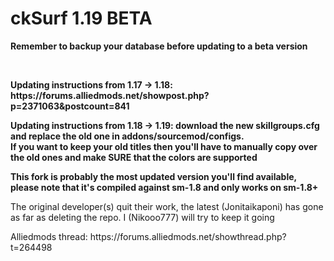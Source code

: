 
<h1>ckSurf 1.19 BETA</h1>
<p><strong>Remember to backup your database before updating to a beta version</strong></p><br />
<p><strong>Updating instructions from 1.17 -> 1.18: https://forums.alliedmods.net/showpost.php?p=2371063&postcount=841</strong><p>
<p><strong>Updating instructions from 1.18 -> 1.19: download the new skillgroups.cfg and replace the old one in addons/sourcemod/configs. </br>
If you want to keep your old titles then you'll have to manually copy over the old ones and make <b>SURE</b> that the colors are supported</strong><p>
<p><strong>This fork is probably the most updated version you'll find available, please note that it's compiled against sm-1.8 and only works on sm-1.8+</strong><p>
<p>The original developer(s) quit their work, the latest (Jonitaikaponi) has gone as far as deleting the repo. I (Nikooo777) will try to keep it going</p>
<p>Alliedmods thread: https://forums.alliedmods.net/showthread.php?t=264498</p>